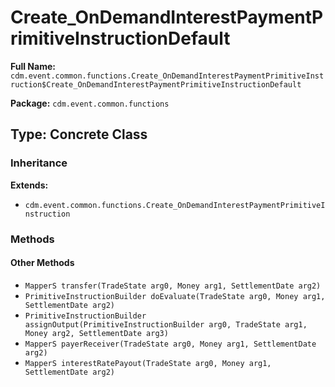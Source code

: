# Create_OnDemandInterestPaymentPrimitiveInstructionDefault

**Full Name:** `cdm.event.common.functions.Create_OnDemandInterestPaymentPrimitiveInstruction$Create_OnDemandInterestPaymentPrimitiveInstructionDefault`

**Package:** `cdm.event.common.functions`

## Type: Concrete Class

### Inheritance

**Extends:**
- `cdm.event.common.functions.Create_OnDemandInterestPaymentPrimitiveInstruction`

### Methods

#### Other Methods

- `MapperS transfer(TradeState arg0, Money arg1, SettlementDate arg2)`
- `PrimitiveInstructionBuilder doEvaluate(TradeState arg0, Money arg1, SettlementDate arg2)`
- `PrimitiveInstructionBuilder assignOutput(PrimitiveInstructionBuilder arg0, TradeState arg1, Money arg2, SettlementDate arg3)`
- `MapperS payerReceiver(TradeState arg0, Money arg1, SettlementDate arg2)`
- `MapperS interestRatePayout(TradeState arg0, Money arg1, SettlementDate arg2)`

